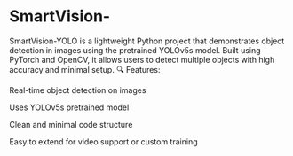 # SmartVision-
SmartVision-YOLO is a lightweight Python project that demonstrates object detection in images using the pretrained YOLOv5s model. Built using PyTorch and OpenCV, it allows users to detect multiple objects with high accuracy and minimal setup.
🔍 Features:

Real-time object detection on images

Uses YOLOv5s pretrained model

Clean and minimal code structure

Easy to extend for video support or custom training
